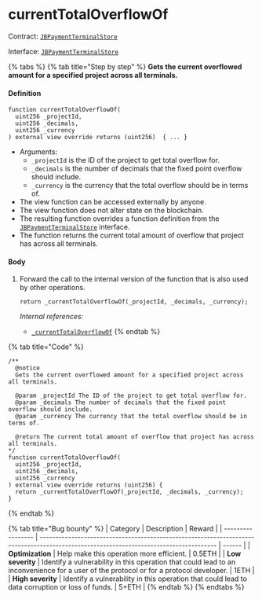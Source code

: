 # currentTotalOverflowOf

Contract: [`JBPaymentTerminalStore`](/protocol/api/contracts/jbpaymentterminalstore/README.md)​‌

Interface: [`JBPaymentTerminalStore`](/protocol/api/interfaces/ijbpaymentterminalstore.md)

{% tabs %}
{% tab title="Step by step" %}
**Gets the current overflowed amount for a specified project across all terminals.**

#### Definition

```solidity
function currentTotalOverflowOf(
  uint256 _projectId,
  uint256 _decimals,
  uint256 _currency
) external view override returns (uint256)  { ... }
```

* Arguments:
  * `_projectId` is the ID of the project to get total overflow for.
  * `_decimals` is the number of decimals that the fixed point overflow should include.
  * `_currency` is the currency that the total overflow should be in terms of.
* The view function can be accessed externally by anyone.
* The view function does not alter state on the blockchain.
* The resulting function overrides a function definition from the [`JBPaymentTerminalStore`](/protocol/api/interfaces/ijbpaymentterminalstore.md) interface.
* The function returns the current total amount of overflow that project has across all terminals.

#### Body

1.  Forward the call to the internal version of the function that is also used by other operations.

    ```solidity
    return _currentTotalOverflowOf(_projectId, _decimals, _currency);
    ```

    _Internal references:_

    * [`_currentTotalOverflowOf`](/protocol/api/contracts/jbpaymentterminalstore/read/_currenttotaloverflowof.md)
{% endtab %}

{% tab title="Code" %}
```solidity
/**
  @notice
  Gets the current overflowed amount for a specified project across all terminals.

  @param _projectId The ID of the project to get total overflow for.
  @param _decimals The number of decimals that the fixed point overflow should include.
  @param _currency The currency that the total overflow should be in terms of.

  @return The current total amount of overflow that project has across all terminals.
*/
function currentTotalOverflowOf(
  uint256 _projectId,
  uint256 _decimals,
  uint256 _currency
) external view override returns (uint256) {
  return _currentTotalOverflowOf(_projectId, _decimals, _currency);
}
```
{% endtab %}

{% tab title="Bug bounty" %}
| Category          | Description                                                                                                                            | Reward |
| ----------------- | -------------------------------------------------------------------------------------------------------------------------------------- | ------ |
| **Optimization**  | Help make this operation more efficient.                                                                                               | 0.5ETH |
| **Low severity**  | Identify a vulnerability in this operation that could lead to an inconvenience for a user of the protocol or for a protocol developer. | 1ETH   |
| **High severity** | Identify a vulnerability in this operation that could lead to data corruption or loss of funds.                                        | 5+ETH  |
{% endtab %}
{% endtabs %}
